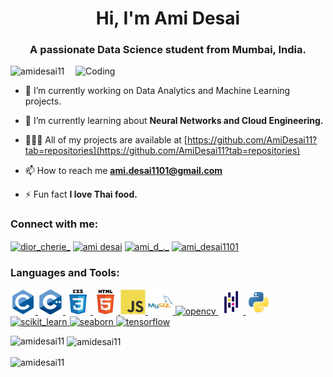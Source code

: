 ###
<h1 align="center">Hi, I'm Ami Desai</h1>
<h3 align="center">A passionate Data Science student from Mumbai, India.</h3>
<image align="right" alt="Coding" width="400" src= "https://i.pinimg.com/originals/c4/a5/2c/c4a52cd09e176492580ec5882329e9eb.gif">

<p align="left"> <img src="https://komarev.com/ghpvc/?username=amidesai11&label=Profile%20views&color=0e75b6&style=flat" alt="amidesai11" /> </p>

- 🔭 I’m currently working on Data Analytics and Machine Learning projects.

- 🌱 I’m currently learning about **Neural Networks and Cloud Engineering.**

- 👩🏻‍💻 All of my projects are available at [https://github.com/AmiDesai11?tab=repositories](https://github.com/AmiDesai11?tab=repositories)

- 📫 How to reach me **ami.desai1101@gmail.com**

- ⚡ Fun fact **I love Thai food.**

<h3 align="left">Connect with me:</h3>
<p align="left">
<a href="https://twitter.com/dior_cherie_" target="blank"><img align="center" src="https://raw.githubusercontent.com/rahuldkjain/github-profile-readme-generator/master/src/images/icons/Social/twitter.svg" alt="dior_cherie_" height="30" width="40" /></a>
<a href="https://linkedin.com/in/ami desai" target="blank"><img align="center" src="https://raw.githubusercontent.com/rahuldkjain/github-profile-readme-generator/master/src/images/icons/Social/linked-in-alt.svg" alt="ami desai" height="30" width="40" /></a>
<a href="https://instagram.com/ami_d_._" target="blank"><img align="center" src="https://raw.githubusercontent.com/rahuldkjain/github-profile-readme-generator/master/src/images/icons/Social/instagram.svg" alt="ami_d_._" height="30" width="40" /></a>
<a href="https://www.hackerrank.com/ami_desai1101" target="blank"><img align="center" src="https://raw.githubusercontent.com/rahuldkjain/github-profile-readme-generator/master/src/images/icons/Social/hackerrank.svg" alt="ami_desai1101" height="30" width="40" /></a>
</p>

<h3 align="left">Languages and Tools:</h3>
<p align="left"> <a href="https://www.cprogramming.com/" target="_blank" rel="noreferrer"> <img src="https://raw.githubusercontent.com/devicons/devicon/master/icons/c/c-original.svg" alt="c" width="40" height="40"/> </a> <a href="https://www.w3schools.com/cpp/" target="_blank" rel="noreferrer"> <img src="https://raw.githubusercontent.com/devicons/devicon/master/icons/cplusplus/cplusplus-original.svg" alt="cplusplus" width="40" height="40"/> </a> <a href="https://www.w3schools.com/css/" target="_blank" rel="noreferrer"> <img src="https://raw.githubusercontent.com/devicons/devicon/master/icons/css3/css3-original-wordmark.svg" alt="css3" width="40" height="40"/> </a> <a href="https://www.w3.org/html/" target="_blank" rel="noreferrer"> <img src="https://raw.githubusercontent.com/devicons/devicon/master/icons/html5/html5-original-wordmark.svg" alt="html5" width="40" height="40"/> </a> <a href="https://developer.mozilla.org/en-US/docs/Web/JavaScript" target="_blank" rel="noreferrer"> <img src="https://raw.githubusercontent.com/devicons/devicon/master/icons/javascript/javascript-original.svg" alt="javascript" width="40" height="40"/> </a> <a href="https://www.mysql.com/" target="_blank" rel="noreferrer"> <img src="https://raw.githubusercontent.com/devicons/devicon/master/icons/mysql/mysql-original-wordmark.svg" alt="mysql" width="40" height="40"/> </a> <a href="https://opencv.org/" target="_blank" rel="noreferrer"> <img src="https://www.vectorlogo.zone/logos/opencv/opencv-icon.svg" alt="opencv" width="40" height="40"/> </a> <a href="https://pandas.pydata.org/" target="_blank" rel="noreferrer"> <img src="https://raw.githubusercontent.com/devicons/devicon/2ae2a900d2f041da66e950e4d48052658d850630/icons/pandas/pandas-original.svg" alt="pandas" width="40" height="40"/> </a> <a href="https://www.python.org" target="_blank" rel="noreferrer"> <img src="https://raw.githubusercontent.com/devicons/devicon/master/icons/python/python-original.svg" alt="python" width="40" height="40"/> </a> <a href="https://scikit-learn.org/" target="_blank" rel="noreferrer"> <img src="https://upload.wikimedia.org/wikipedia/commons/0/05/Scikit_learn_logo_small.svg" alt="scikit_learn" width="40" height="40"/> </a> <a href="https://seaborn.pydata.org/" target="_blank" rel="noreferrer"> <img src="https://seaborn.pydata.org/_images/logo-mark-lightbg.svg" alt="seaborn" width="40" height="40"/> </a> <a href="https://www.tensorflow.org" target="_blank" rel="noreferrer"> <img src="https://www.vectorlogo.zone/logos/tensorflow/tensorflow-icon.svg" alt="tensorflow" width="40" height="40"/> </a> </p>

<p><img align="left" src="https://github-readme-stats.vercel.app/api/top-langs?username=amidesai11&show_icons=true&locale=en&layout=compact" alt="amidesai11" /></p>

<p>&nbsp;<img align="center" src="https://github-readme-stats.vercel.app/api?username=amidesai11&show_icons=true&locale=en" alt="amidesai11" /></p>

<p><img align="center" src="https://github-readme-streak-stats.herokuapp.com/?user=amidesai11&" alt="amidesai11" /></p>

